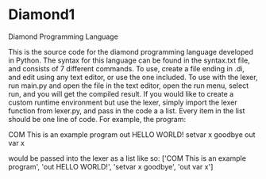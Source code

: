 # Diamond1
Diamond Programming Language

This is the source code for the diamond programming language developed in Python.
The syntax for this language can be found in the syntax.txt file, and consists of 7 different commands.
To use, create a file ending in .di, and edit using any text editor, or use the one included. To use with the lexer, run main.py and open the file in the text editor, open the run menu, select run, and you will get the compiled result.
If you would like to create a custom runtime environment but use the lexer, simply import the lexer function from lexer.py, and pass in the code a a list. Every item in the list should be one line of code. For example, the program:

COM This is an example program
out HELLO WORLD!
setvar x goodbye
out var x

would be passed into the lexer as a list like so: ['COM This is an example program', 'out HELLO WORLD!', 'setvar x goodbye', 'out var x']
